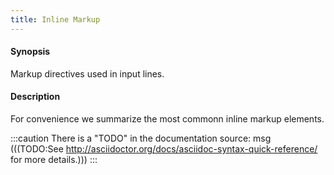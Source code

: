 ```yaml
---
title: Inline Markup
---
```


#### Synopsis

Markup directives used in input lines.

#### Description

For convenience we summarize the most commonn inline markup elements.

:::caution
There is a "TODO" in the documentation source:
msg
(((TODO:See http://asciidoctor.org/docs/asciidoc-syntax-quick-reference/ for more details.)))
:::



